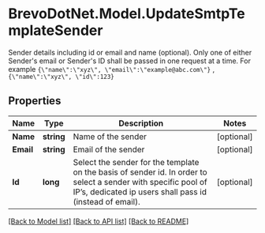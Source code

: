 # BrevoDotNet.Model.UpdateSmtpTemplateSender
Sender details including id or email and name (optional). Only one of either Sender's email or Sender's ID shall be passed in one request at a time. For example `{\"name\":\"xyz\", \"email\":\"example@abc.com\"}` , `{\"name\":\"xyz\", \"id\":123}`

## Properties

Name | Type | Description | Notes
------------ | ------------- | ------------- | -------------
**Name** | **string** | Name of the sender | [optional] 
**Email** | **string** | Email of the sender | [optional] 
**Id** | **long** | Select the sender for the template on the basis of sender id. In order to select a sender with specific pool of IP’s, dedicated ip users shall pass id (instead of email). | [optional] 

[[Back to Model list]](../../README.md#documentation-for-models) [[Back to API list]](../../README.md#documentation-for-api-endpoints) [[Back to README]](../../README.md)

